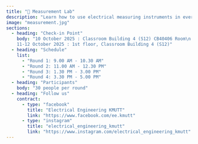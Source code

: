 ```yaml
---
title: "🔧 Measurement Lab"
description: "Learn how to use electrical measuring instruments in everyday applications.\nParticipants will get hands-on practice in testing and analyzing electrical systems — a vital foundation for solving real-life electrical problems."
image: "measurement.jpg"
sections:
  - heading: "Check-in Point"
    body: "10 October 2025 : Classroom Building 4 (S12) CB40406 Room\n
    11-12 October 2025 : 1st floor, Classroom Building 4 (S12)"
  - heading: "Schedule"
    list:
      - "Round 1: 9.00 AM - 10.30 AM"
      - "Round 2: 11.00 AM - 12.30 PM"
      - "Round 3: 1.30 PM - 3.00 PM"
      - "Round 4: 3.30 PM - 5.00 PM"
  - heading: "Participants"
    body: "30 people per round"
  - heading: "Follow us"
    contract:
      - type: "facebook"
        title: "Electrical Engineering KMUTT"
        link: "https://www.facebook.com/ee.kmutt"
      - type: "instagram"
        title: "electrical_engineering_kmutt"
        link: "https://www.instagram.com/electrical_engineering_kmutt"
---
```

